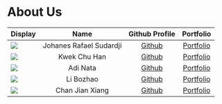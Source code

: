 # About Us

Display | Name | Github Profile | Portfolio 
--------|:----:|:--------------:|:---------:
![](https://via.placeholder.com/100.png?text=Photo) | Johanes Rafael Sudardji | [Github](https://github.com/johanesrafael.git) | [Portfolio](docs/team/AboutUs.md)
![](https://via.placeholder.com/100.png?text=Photo) | Kwek Chu Han | [Github](https://github.com/chuhann) | [Portfolio](docs/team/AboutUs.md)
![](https://via.placeholder.com/100.png?text=Photo) | Adi Nata | [Github](https://github.com/) | [Portfolio](docs/team/AboutUs.md)
![](https://avatars2.githubusercontent.com/u/26886705?s=100&v=4) | Li Bozhao | [Github](https://github.com/) | [Portfolio](docs/team/AboutUs.md)
![](https://via.placeholder.com/100.png?text=Photo) | Chan Jian Xiang | [Github](https://github.com/) | [Portfolio](docs/team/AboutUs.md)

